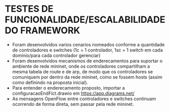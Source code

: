# TESTES DE FUNCIONALIDADE/ESCALABILIDADE DO FRAMEWORK

* Foram desenvolvidos varios cenarios nomeados conforme a quantidade de controladores e switches (1c = 1 controlador, 1sc = 1 switch em cada dominio/para cada controlador gerenciar)
* Foram desenvolvidos mecanismos de enderecamentos para suportar o ambiente de rede mininet, onde os controladores compartilham a mesma tabela de route e de arp, de modo que os controladores se comuniquem por dentro da rede mininet, como se fossem hosts (assim como definindo na proposta inicial).
* Para entender o enderecamento proposto, importar a configuracaoEndFict.drawio em https://app.diagrams.net/
* As mensagens OpenFlow entre controladores e switches continuam ocorrendo de forma direta, sem passar pela rede mininet.

